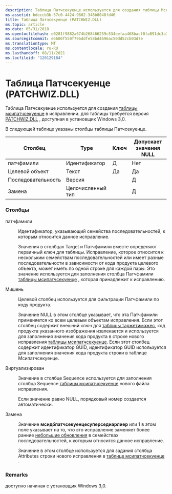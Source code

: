 ```yaml
---
description: Таблица Патчсекуенце используется для создания таблицы Мсипатчсекуенце в исправлении. для таблицы требуется версия PATCHWIZ.DLL, доступная в установщик Windows&\# 160; 3.0.
ms.assetid: bdeccb3b-57c0-4424-9602-348b8048fd46
title: Таблица Патчсекуенце (PATCHWIZ.DLL)
ms.topic: article
ms.date: 05/31/2018
ms.openlocfilehash: e0281f9882a674b268466259c534eefaa468bacf0fa891dc3a385e4d580a1e8a
ms.sourcegitcommit: e6600f550f79bddfe58bd4696ac50dd52cb03d7e
ms.translationtype: MT
ms.contentlocale: ru-RU
ms.lasthandoff: 08/11/2021
ms.locfileid: "120129184"
---
```

# <a name="patchsequence-table-patchwizdll"></a>Таблица Патчсекуенце (PATCHWIZ.DLL)

Таблица Патчсекуенце используется для создания [таблицы мсипатчсекуенце](msipatchsequence-table.md) в исправлении. для таблицы требуется версия [PATCHWIZ.DLL](patchwiz-dll.md) , доступная в установщик Windows 3,0.

В следующей таблице указаны столбцы таблицы Патчсекуенце.



| Столбец      | Type       | Ключ | Допускает значения NULL |
|-------------|------------|-----|----------|
| патчфамили | Идентификатор | Д   | Нет        |
| Целевой объект      | Текст       | Да   | Да        |
| Последовательность    | Версия    |     | Д        |
| Замена   | Целочисленный тип    |     | Д        |



 

### <a name="columns"></a>Столбцы

<dl> <dt>

<span id="PatchFamily"></span><span id="patchfamily"></span><span id="PATCHFAMILY"></span>патчфамили
</dt> <dd>

Идентификатор, указывающий семейства последовательностей, к которым относится данное исправление.

Значения в столбцах Target и Патчфамили вместе определяют первичный ключ для таблицы. Исправление, которое относится к нескольким семействам последовательностей или имеет разные последовательности в зависимости от кода продукта целевого объекта, может иметь по одной строке для каждой пары. Это значение используется для заполнения столбца Патчфамили [таблицы мсипатчсекуенце](msipatchsequence-table.md) , которая принадлежит к исправлению.

</dd> <dt>

<span id="Target"></span><span id="target"></span><span id="TARGET"></span>Мишень
</dt> <dd>

Целевой столбец используется для фильтрации Патчфамили по коду продукта.

Значение NULL в этом столбце указывает, что эта Патчфамили применяется ко всем целевым объектам исправления. Если этот столбец содержит внешний ключ для [таблицы таржетимажес](targetimages-table-patchwiz-dll-.md), код продукта указанного изображения извлекается и используется для заполнения значения кода продукта в строке нового исправления [таблицы мсипатчсекуенце](msipatchsequence-table.md). Если этот столбец содержит идентификатор GUID, идентификатор GUID используется для заполнения значения кода продукта строки в таблице Мсипатчсекуенце.

</dd> <dt>

<span id="Sequence"></span><span id="sequence"></span><span id="SEQUENCE"></span>Виртуализирован
</dt> <dd>

Значение в столбце Sequence используется для заполнения столбца Sequence [таблицы мсипатчсекуенце](msipatchsequence-table.md) нового файла исправления.

Если значение равно NULL, порядковый номер создается автоматически.

</dd> <dt>

<span id="Supersede"></span><span id="supersede"></span><span id="SUPERSEDE"></span>Замена
</dt> <dd>

Значение **мсидбпатчсекуенцесуперседиарлиер** или 1 в этом поле указывает на то, что это исправление заменяет более ранние [небольшие обновления](small-updates.md) в семействах последовательностей, к которым относится данное исправление.

Значение в этом столбце используется для задания столбца Attributes строки нового исправления в [таблице мсипатчсекуенце](msipatchsequence-table.md) .

</dd> </dl>

### <a name="remarks"></a>Remarks

доступно начиная с установщик Windows 3,0.

 

 



